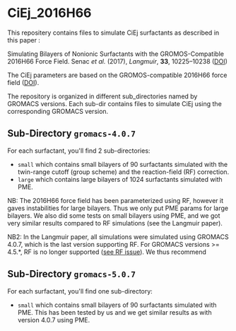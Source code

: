 # CiEj_2016H66
This repositery contains files to simulate CiEj surfactants as described in this paper :

Simulating Bilayers of Nonionic Surfactants with the GROMOS-Compatible 2016H66 Force Field.
Senac *et al.* (2017), *Langmuir*, **33**, 10225–10238 ([DOI](http://doi.org/10.1021/acs.langmuir.7b01348))

The CiEj parameters are based on the GROMOS-compatible 2016H66 force field ([DOI](http://doi.org/10.1021/acs.jctc.6b00187)).

The repository is organized in different sub_directories named by GROMACS versions. Each sub-dir contains files to simulate CiEj using the corresponding GROMACS version.

## Sub-Directory `gromacs-4.0.7`
For each surfactant, you'll find 2 sub-directories:
- `small` which contains small bilayers of 90 surfactants simulated with the twin-range cutoff (group scheme) and the reaction-field (RF) correction.
- `large` which contains large bilayers of 1024 surfactants simulated with PME.

NB: The 2016H66 force field has been parameterized using RF, however it gaves instabilities for large bilayers. Thus we only put PME params for large bilayers. We also did some tests on small bilayers using PME, and we got very similar results compared to RF simulations (see the Langmuir paper).

NB2: In the Langmuir paper, all simulations were simulated using GROMACS 4.0.7, which is the last version supporting RF. For GROMACS versions >= 4.5.*, RF is no longer supported
([see RF issue](https://redmine.gromacs.org/issues/1400)). We thus recommend

## Sub-Directory `gromacs-5.0.7`
For each surfactant, you'll find one sub-directory:
- `small` which contains small bilayers of 90 surfactants simulated with PME. This has been tested by us and we get similar results as with version 4.0.7 using PME.
